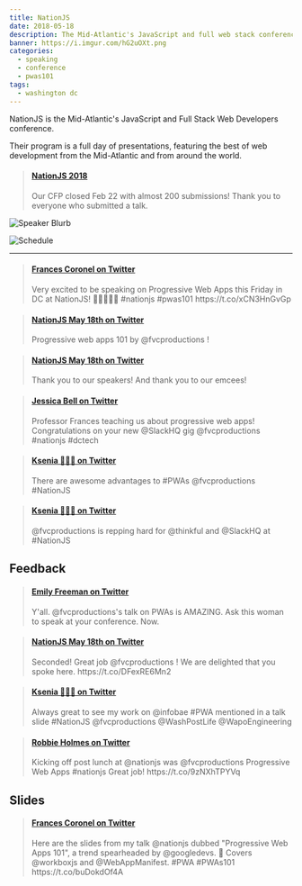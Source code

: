 ```yaml
---
title: NationJS
date: 2018-05-18
description: The Mid-Atlantic's JavaScript and full web stack conference!
banner: https://i.imgur.com/hG2uOXt.png
categories:
  - speaking
  - conference
  - pwas101
tags:
  - washington dc
---
```


NationJS is the Mid-Atlantic's JavaScript and Full Stack Web Developers conference.

Their program is a full day of presentations, featuring the best of web development from the Mid-Atlantic and from around the world.

<blockquote class="embedly-card"><h4><a href="http://nationjs.com/main/index">NationJS 2018</a></h4><p>Our CFP closed Feb 22 with almost 200 submissions! Thank you to everyone who submitted a talk.</p></blockquote>
<script async src="//cdn.embedly.com/widgets/platform.js" charset="UTF-8"></script>

![Speaker Blurb](https://i.imgur.com/Zz3aKTA.png)

![Schedule](https://i.imgur.com/iqCXRsn.png)

---

<blockquote class="embedly-card"><h4><a href="https://twitter.com/fvcproductions/status/995753005956943874">Frances Coronel on Twitter</a></h4><p>Very excited to be speaking on Progressive Web Apps this Friday in DC at NationJS! 🎉👩🏽‍💻️💬️ #nationjs #pwas101 https://t.co/xCN3HnGvGp</p></blockquote>
<script async src="//cdn.embedly.com/widgets/platform.js" charset="UTF-8"></script>

<blockquote class="embedly-card"><h4><a href="https://twitter.com/nationjs/status/997545222140825603">NationJS May 18th on Twitter</a></h4><p>Progressive web apps 101 by @fvcproductions !</p></blockquote>
<script async src="//cdn.embedly.com/widgets/platform.js" charset="UTF-8"></script>

<blockquote class="embedly-card"><h4><a href="https://twitter.com/nationjs/status/997544720871182336">NationJS May 18th on Twitter</a></h4><p>Thank you to our speakers! And thank you to our emcees!</p></blockquote>
<script async src="//cdn.embedly.com/widgets/platform.js" charset="UTF-8"></script>

<blockquote class="embedly-card"><h4><a href="https://twitter.com/SirJesstheBrave/status/997539648242102272">Jessica Bell on Twitter</a></h4><p>Professor Frances teaching us about progressive web apps! Congratulations on your new @SlackHQ gig @fvcproductions #nationjs #dctech</p></blockquote>
<script async src="//cdn.embedly.com/widgets/platform.js" charset="UTF-8"></script>

<blockquote class="embedly-card"><h4><a href="https://twitter.com/kscoult/status/997541234884431872">Ksenia 👩🏼‍💻 on Twitter</a></h4><p>There are awesome advantages to #PWAs @fvcproductions #NationJS</p></blockquote>
<script async src="//cdn.embedly.com/widgets/platform.js" charset="UTF-8"></script>

<blockquote class="embedly-card"><h4><a href="https://twitter.com/kscoult/status/997539792995995649">Ksenia 👩🏼‍💻 on Twitter</a></h4><p>@fvcproductions is repping hard for @thinkful and @SlackHQ at #NationJS</p></blockquote>
<script async src="//cdn.embedly.com/widgets/platform.js" charset="UTF-8"></script>

## Feedback

<blockquote class="embedly-card"><h4><a href="https://twitter.com/editingemily/status/997541764973191168">Emily Freeman on Twitter</a></h4><p>Y'all. @fvcproductions's talk on PWAs is AMAZING. Ask this woman to speak at your conference. Now.</p></blockquote>
<script async src="//cdn.embedly.com/widgets/platform.js" charset="UTF-8"></script>

<blockquote class="embedly-card"><h4><a href="https://twitter.com/nationjs/status/997554245581918208">NationJS May 18th on Twitter</a></h4><p>Seconded! Great job @fvcproductions ! We are delighted that you spoke here. https://t.co/DFexRE6Mn2</p></blockquote>
<script async src="//cdn.embedly.com/widgets/platform.js" charset="UTF-8"></script>

<blockquote class="embedly-card"><h4><a href="https://twitter.com/kscoult/status/997542144905752577">Ksenia 👩🏼‍💻 on Twitter</a></h4><p>Always great to see my work on @infobae #PWA mentioned in a talk slide #NationJS @fvcproductions @WashPostLife @WapoEngineering</p></blockquote>
<script async src="//cdn.embedly.com/widgets/platform.js" charset="UTF-8"></script>

<blockquote class="embedly-card"><h4><a href="https://twitter.com/RobbieTheGeek/status/997553883496009731">Robbie Holmes on Twitter</a></h4><p>Kicking off post lunch at @nationjs was @fvcproductions Progressive Web Apps #nationjs Great job! https://t.co/9zNXhTPYVq</p></blockquote>
<script async src="//cdn.embedly.com/widgets/platform.js" charset="UTF-8"></script>

## Slides

<blockquote class="embedly-card"><h4><a href="https://twitter.com/fvcproductions/status/997553270662057984">Frances Coronel on Twitter</a></h4><p>Here are the slides from my talk @nationjs dubbed "Progressive Web Apps 101", a trend spearheaded by @googledevs. 🎉 Covers @workboxjs and @WebAppManifest. #PWA #PWAs101 https://t.co/buDokdOf4A</p></blockquote>
<script async src="//cdn.embedly.com/widgets/platform.js" charset="UTF-8"></script>
